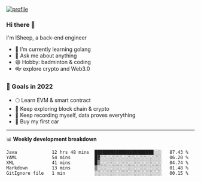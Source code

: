 [![profile](http://img.codelin.xyz/hello-im-isheep.svg)](https://www.calligrapher.ai/)

### Hi there 🐏

I'm ISheep, a back-end engineer

- 🔭 I’m currently learning golang
- 💬 Ask me about anything
- 😄 Hobby: badminton & coding
- 👓 explore crypto and Web3.0

### 🚀 Goals in 2022
+ 🌕 Learn EVM & smart contract
+ 🤔 Keep exploring block chain & crypto
+ 🐏 Keep recording myself, data proves everything
+ 🚗 Buy my first car

-------

📊 **Weekly development breakdown**
<!--START_SECTION:waka-->
```text
Java             12 hrs 48 mins  ██████████████████████░░░   87.43 % 
YAML             54 mins         █▓░░░░░░░░░░░░░░░░░░░░░░░   06.20 % 
XML              41 mins         █▒░░░░░░░░░░░░░░░░░░░░░░░   04.74 % 
Markdown         13 mins         ▒░░░░░░░░░░░░░░░░░░░░░░░░   01.48 % 
GitIgnore file   1 min           ░░░░░░░░░░░░░░░░░░░░░░░░░   00.15 % 
```
<!--END_SECTION:waka-->
